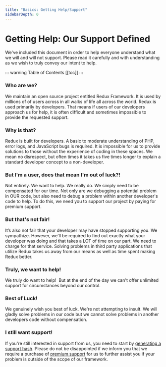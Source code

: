 ```yaml
---
title: "Basics: Getting Help/Support"
sidebarDepth: 0
---
```


# Getting Help: Our Support Defined
We've included this document in order to help everyone understand what we will and will not support. Please read it carefully and 
with understanding as we wish to truly convey our intent to help.

::: warning Table of Contents
[[toc]]
:::

### Who are we?
We maintain an open source project entitled Redux Framework. It is used by millions of of users across in all walks of life all across the 
world. Redux is used primarily by developers. That means if users of our developers 
approach us for help, it is often difficult and sometimes impossible to provide the requested support.

### Why is that?
Redux is built for developers. A basic to moderate understanding of PHP, error logs, and JavaScript bugs is required.  It is impossible 
for us to provide solutions to those without the experience of coding in these spaces. We mean no disrespect, but often times it 
takes us five times longer to explain a standard developer concept to a non-developer.

### But I'm a user, does that mean I'm out of luck?!
Not entirely.  We want to help.  We really do.  We simply need to be compensated for our time. Not only are we debugging a 
potential problem in OUR code, but also need to debug a problem within another developer's code to help. To do this, we 
need you to support our project by paying for premium support.

### But that's not fair!
It’s also not fair that your developer may have stopped supporting you.  We sympathize.  However, we'll be required to find out 
exactly what your developer was doing and that takes a LOT of time on our part. We need to charge for that service. 
Solving problems in third party applications that utilize Redux takes us away from our means as well as time spent 
making Redux better.

### Truly, we want to help!
We truly do want to help!  But at the end of the day we can't offer unlimited support for circumstances beyond our control.

### Best of Luck!
We genuinely wish you best of luck.  We're not attempting to insult. We will gladly solve problems in our code but we cannot
solve problems in another developers code without compensation.

### I still want support!
If you're still interested in support from us, you need to start by [generating a support hash](basics-generating-a-support-hash.md). 
Please do not be disappointed if we inform you that we require a purchase of [premium support](https://redux.io/extensions/premium-support) 
for us to further assist you if your problem is outside of the scope of our framework.